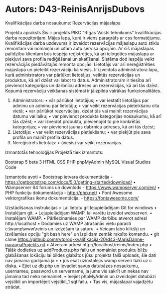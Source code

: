 # Autors: D43-ReinisAnrijsDubovs
Kvalifikācijas darba nosaukums: Rezervācijas mājaslapa

Projekta apraksts
Šis ir projekts PIKC "Rīgas Valsts tehnikums" kvalifikācijas darba repozitorijam. Mājas lapa, kurā ir viens paragrāfs ar css formatējumu.
Kvalifikācijas darba uzdevums ir izveidot rezervācijas mājaslapu auto stiklu remontam vai nomaiņai un citām auto servisa opcijām. Ar šīš mājaslapas palīdzību klientam būs iespēja reģistrēties, kā arī ielogoties mājaslapā ar piekļuvi sava profila rediģēšanai un skatīšanai. Sistēma dod iespēju veikt rezervācijās piedāvātajās remonta opcijās. Lietotājs var arī nereģistrēties mājaslapā un pieteikt rezervāciju kā viesis. Ir izveidota administratora lapa, kurā administrators var pārlūkot lietotājus, veiktās rezervācijas un produktus, kā arī dzēst vai labot to datus. Administratoram ir tiesība arī pievienot kategorijas un darbnīcu adreses un rezervācijas, kā arī tās dzēst.
Kopumā rezervāciju veikšanas sistēmai ir jāizpilda vairākas funkcionalitātes.
1.	Administrators: 
•	vār pārlūkot lietotājus;
•	var iestatīt lietotājus par adminu un adminu par lietotāju;
•	var veikt rezervācijas pieteikšanu cita vietā;
•	var pārlūkot rezervācijas, dzēst tās vai mainīt rezervācijas datumu vai laiku;
•	var pievienot produkta kategorijas nosaukumu, kā arī tās dzēst;
•	var izveidot prdouktu, pievienojot to pie konkrētās kategorijas;
•	var pievienot jaunas dabrnīcu adreses, kā arī tās dzēst;
2.	Lietotājs: 
•	var veikt rezervācijas pietiekšanu;
•	var piekļūt pie sava profila un mainīt profila datus.
3.	Nereģistrēts lietotājs: 
•	(viesis) var veikt rezervācijas.


Izmantotās tehnoloģijas
Projektā tiek izmantots:

Bootsrap 5 beta 3
HTML
CSS
PHP
phpMyAdmin
MySQL
Visual Studios Code

Izmantotie avoti
•	Bootstrap ietvara dokumentācija - https://getbootstrap.com/docs/5.0/getting-started/download/
•	Wampserver 64 forums un downlods - https://www.wampserver.com/en/
•	PHP funkciju dokumentācija -  http://php.net/
•	Font Awesome vektorgrafikas ikonu dokumentācija. - https://fontawesome.com/

Uzstādīšanas instrukcijas
•	Lai lietotu git lejupielādējam Git for windows
•	Instalējam git.
•	Lejupielādējam WAMP, lai varētu izveidot webserveri.
•	Instalējam WAMP.
•	Pārliecinamies par WAMP darbību atverot adresi http://localhost
•	Dodamies uz WAMP atrašanās vietu parasti c:\wamp\www\reinis un izdzēšam tā saturu.
•	Veicam labo klikšķi un izvēlamies opciju "git bash here" un izpildam zemāk raksīto komandu.
•	git clone https://github.com/rvtprog-kvalifikacija-20/d43-MarisDanne-paraugaProjekts.git
•	Atveram adresi http://localhost/reinis/index.php
•	Tālāk dodieties uz addProducts.php failu un nomainiet produktu bilžu glabāšanas lokāciju lai bildes glabātos jūsu projekta failā uploads, šie dati nav jāmaina gadijumā ja •  •	jūs esat uzinstalējis wamp serveri tiaki uz c diska.
•	Ejiet uz db.php un Ievadiet savus datubāzes nosaukumu, usernameu, password un servername, ja jums vis sakrīt un nekas nav jāmaina tad neko nemainiet.
•	Ieejiet phpMyAdmin un izveidojiet datubāzi vejstikli un importējeit vejstikli_1 sql failu.
•	Tas vis, mājaslapai vajadzētu strādat.

